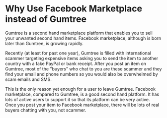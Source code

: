 # Why Use Facebook Marketplace instead of Gumtree

Gumtree is a second hand marketplace platform that enables you to sell your unwanted second hand items. Facebook marketplace, although is born later than Gumtree, is growing rapidly.

Recently (at least for past one year), Gumtree is filled with international scammer targeting expensive items asking you to send the item to another country with a fake PayPal or bank receipt. After you post an item on Gumtree, most of the "buyers" who chat to you are these scammer and they find your email and phone numbers so you would also be overwhelmed by scam emails and SMS.

This is the only reason yet enough for a user to leave Gumtree. Facebook marketplace, compared to Gumtree, is a good second hand platform. It has lots of active users to support it so that its platform can be very active. Once you post your item to Facebook marketplace, there will be lots of real buyers chatting with you, not scammer.